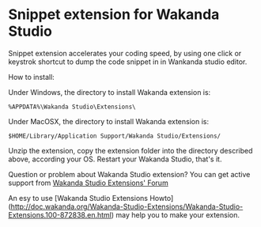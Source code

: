 # Snippet extension for Wakanda Studio

Snippet extension accelerates your coding speed, by using one click or keystrok shortcut to dump the code snippet in in Wankanda studio editor.

How to install:

Under Windows, the directory to install Wakanda extension is:

`%APPDATA%\Wakanda Studio\Extensions\`

Under MacOSX, the directory to install Wakanda extension is:

`$HOME/Library/Application Support/Wakanda Studio/Extensions/`

Unzip the extension, copy the extension folder into the directory described above, according your OS. Restart your Wakanda Studio, that's it.

Question or problem about Wakanda Studio extension? You can get active support from [Wakanda Studio Extensions' Forum](http://forum.wakanda.org/forumdisplay.php?27-Studio-Extensions)

An esy to use [Wakanda Studio Extensions Howto] (http://doc.wakanda.org/Wakanda-Studio-Extensions/Wakanda-Studio-Extensions.100-872838.en.html) may help you to make your extension.

